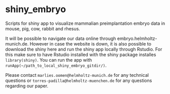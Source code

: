 # shiny_embryo
Scripts for shiny app to visualize mammalian preimplantation embryo data in mouse, pig, cow, rabbit and rhesus. 


It will be possible to navigate our data online through embryo.helmholtz-munich.de. However in case the website is down, it is also possible to download the shiny here and run the shiny app locally through Rstudio. For this make sure to have Rstudio installed with the shiny package installes `library(shiny)`. You can run the app with `runApp(~/path_to_local_shiny_embryo_gitdir/)`. 

Please contact `marlies.oomen@helmholtz-munich.de` for any technical questions or `torres-padilla@helmholtz-muenchen.de` for any questions regarding our paper.  

